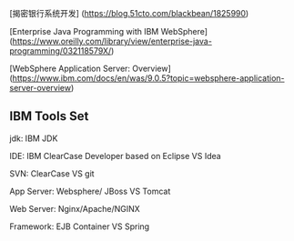 [揭密银行系统开发] (https://blog.51cto.com/blackbean/1825990)

[Enterprise Java Programming with IBM WebSphere] (https://www.oreilly.com/library/view/enterprise-java-programming/032118579X/)





[WebSphere Application Server: Overview]  (https://www.ibm.com/docs/en/was/9.0.5?topic=websphere-application-server-overview)



## IBM Tools Set

jdk: IBM JDK

IDE: IBM ClearCase Developer based on Eclipse VS Idea

SVN: ClearCase VS git

App Server: Websphere/ JBoss VS Tomcat

Web Server: Nginx/Apache/NGINX

Framework: EJB Container VS Spring